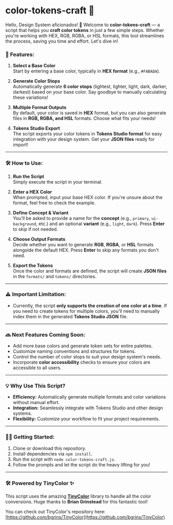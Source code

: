# color-tokens-craft 🎨

Hello, Design System aficionados! 👋 Welcome to **color-tokens-craft** — a script that helps you **craft color tokens** in just a few simple steps. Whether you're working with HEX, RGB, RGBA, or HSL formats, this tool streamlines the process, saving you time and effort. Let's dive in!

### 🚀 **Features:**

1. **Select a Base Color**  
   Start by entering a base color, typically in **HEX format** (e.g., `#FABADA`).

2. **Generate Color Stops**  
   Automatically generate **6 color stops** (lightest, lighter, light, dark, darker, darkest) based on your base color. Say goodbye to manually calculating these variations!

3. **Multiple Format Outputs**  
   By default, your color is saved in **HEX** format, but you can also generate files in **RGB, RGBA, and HSL** formats. Choose what fits your needs!

4. **Tokens Studio Export**  
   The script exports your color tokens in **Tokens Studio format** for easy integration with your design system. Get your **JSON files** ready for import!

---

### 🛠️ **How to Use:**

1. **Run the Script**  
   Simply execute the script in your terminal.

2. **Enter a HEX Color**  
   When prompted, input your base HEX color. If you're unsure about the format, feel free to check the example.

3. **Define Concept & Variant**  
   You'll be asked to provide a name for the **concept** (e.g., `primary`, `ui-background`, etc.) and an optional **variant** (e.g., `light`, `dark`). Press **Enter** to skip if not needed.

4. **Choose Output Formats**  
   Decide whether you want to generate **RGB**, **RGBA**, or **HSL** formats alongside the default HEX. Press **Enter** to skip any formats you don't need.

5. **Export the Tokens**  
   Once the color and formats are defined, the script will create **JSON files** in the `formats/` and `tokens/` directories.

---

### ⚠️ **Important Limitation:**

- Currently, the script **only supports the creation of one color at a time**. If you need to create tokens for multiple colors, you'll need to manually index them in the generated **Tokens Studio JSON** file. 

---

### 🔜 **Next Features Coming Soon:**

- Add more base colors and generate token sets for entire palettes.
- Customize naming conventions and structures for tokens.
- Control the number of color stops to suit your design system's needs.
- Incorporate **color accessibility** checks to ensure your colors are accessible to all users.

---

### 💡 **Why Use This Script?**

- **Efficiency:** Automatically generate multiple formats and color variations without manual effort.
- **Integration:** Seamlessly integrate with Tokens Studio and other design systems.
- **Flexibility:** Customize your workflow to fit your project requirements.

---

### 🧑‍💻 **Getting Started:**

1. Clone or download this repository.
2. Install dependencies via `npm install`.
3. Run the script with `node color-tokens-craft.js`.
4. Follow the prompts and let the script do the heavy lifting for you!

---

### 🛠️ **Powered by TinyColor** ✨

This script uses the amazing **[TinyColor](https://github.com/bgrins/TinyColor)** library to handle all the color conversions. Huge thanks to **Brian Grinstead** for this fantastic tool!

You can check out TinyColor's repository here:  
[https://github.com/bgrins/TinyColor](https://github.com/bgrins/TinyColor)
